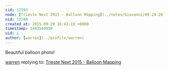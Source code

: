 ```yaml
---
cid: 12593
node: [Trieste Next 2015 - Balloon Mapping](../notes/Giovanni/09-24-2015/trieste-next-2015-balloon-mapping)
nid: 12240
created_at: 2015-09-29 16:42:10 +0000
timestamp: 1443544930
uid: 1
author: [warren](../profile/warren)
---
```


Beautiful balloon photo! 

[warren](../profile/warren) replying to: [Trieste Next 2015 - Balloon Mapping](../notes/Giovanni/09-24-2015/trieste-next-2015-balloon-mapping)

